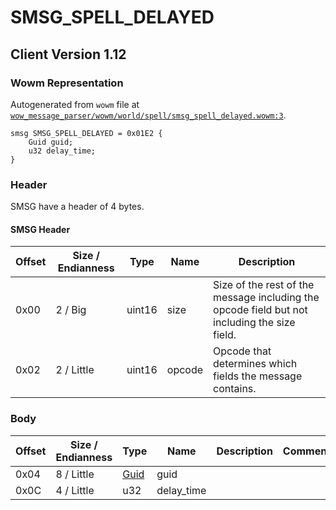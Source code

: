 # SMSG_SPELL_DELAYED

## Client Version 1.12

### Wowm Representation

Autogenerated from `wowm` file at [`wow_message_parser/wowm/world/spell/smsg_spell_delayed.wowm:3`](https://github.com/gtker/wow_messages/tree/main/wow_message_parser/wowm/world/spell/smsg_spell_delayed.wowm#L3).
```rust,ignore
smsg SMSG_SPELL_DELAYED = 0x01E2 {
    Guid guid;
    u32 delay_time;
}
```
### Header

SMSG have a header of 4 bytes.

#### SMSG Header

| Offset | Size / Endianness | Type   | Name   | Description |
| ------ | ----------------- | ------ | ------ | ----------- |
| 0x00   | 2 / Big           | uint16 | size   | Size of the rest of the message including the opcode field but not including the size field.|
| 0x02   | 2 / Little        | uint16 | opcode | Opcode that determines which fields the message contains.|

### Body

| Offset | Size / Endianness | Type | Name | Description | Comment |
| ------ | ----------------- | ---- | ---- | ----------- | ------- |
| 0x04 | 8 / Little | [Guid](../spec/packed-guid.md) | guid |  |  |
| 0x0C | 4 / Little | u32 | delay_time |  |  |

